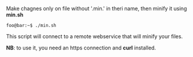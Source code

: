 Make chagnes only on file without '.min.' in theri name, then minify it using **min.sh** 
```console
foo@bar:~$ ./min.sh
```
This script will connect to a remote webservice that will minify your files.

**NB**: to use it, you need an https connection and **curl** installed.
